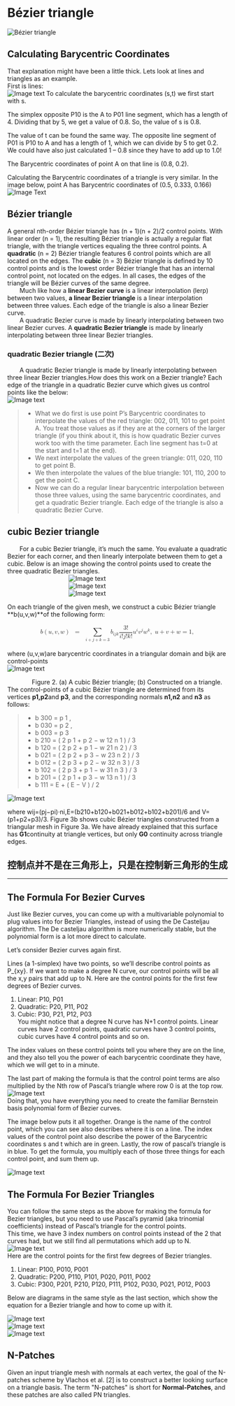 # Bézier triangle

![Bézier triangle](https://blog.demofox.org/2019/12/07/bezier-triangles/)

## Calculating Barycentric Coordinates
That explanation might have been a little thick. Lets look at lines and triangles as an example.<br>
First is lines:<br>
![Image text](https://demofox2.files.wordpress.com/2019/12/barycentriccoordinateslineb.png)
To calculate the barycentric coordinates (s,t) we first start with s.

The simplex opposite P10 is the A to P01 line segment, which has a length of 4. Dividing that by 5, we get a value of 0.8. So, the value of s is 0.8.

The value of t can be found the same way. The opposite line segment of P01 is P10 to A and has a length of 1, which we can divide by 5 to get 0.2. We could have also just calculated 1 – 0.8 since they have to add up to 1.0!

The Barycentric coordinates of point A on that line is (0.8, 0.2).

Calculating the Barycentric coordinates of a triangle is very similar. In the image below, point A has Barycentric coordinates of (0.5, 0.333, 0.166)<br>
![Image Text](https://demofox2.files.wordpress.com/2019/12/barycentriccoordinatestriangleb.png)

## Bézier triangle
A general nth-order Bézier triangle has (n + 1)(n + 2)/2 control points.
With linear order (n = 1), the resulting Bézier triangle is actually a regular flat triangle, with the triangle vertices equaling the three control points. A **quadratic** (n = 2) Bézier triangle features 6 control points which are all located on the edges. The **cubic** (n = 3) Bézier triangle is defined by 10 control points and is the lowest order Bézier triangle that has an internal control point, not located on the edges. In all cases, the edges of the triangle will be Bézier curves of the same degree.  
&emsp;&emsp;Much like how a **linear Bezier curve** is a linear interpolation (lerp) between two values, **a linear Bezier triangle** is a linear interpolation between three values. Each edge of the triangle is also a linear Bezier curve.  
&emsp;&emsp;A quadratic Bezier curve is made by linearly interpolating between two linear Bezier curves. A **quadratic Bezier triangle** is made by linearly interpolating between three linear Bezier triangles.  
### quadratic Bezier triangle  (二次)
&emsp;&emsp;A quadratic Bezier triangle is made by linearly interpolating between three linear Bezier triangles.How does this work on a Bezier triangle? Each edge of the triangle in a quadratic Bezier curve which gives us control points like the below:<br>
![Image text](https://demofox2.files.wordpress.com/2019/12/quadraticbeziertriangle2dc.png)  
> 
> - What we do first is use point P’s Barycentric coordinates to interpolate the values of the red triangle: 002, 011, 101 to get point A. You treat those values as if they are at the corners of the larger triangle (if you think about it, this is how quadratic Bezier curves work too with the time parameter. Each line segment has t=0 at the start and t=1 at the end).  
> - We next interpolate the values of the green triangle: 011, 020, 110 to get point B.  
> - We then interpolate the values of the blue triangle: 101, 110, 200 to get the point C.  
> - Now we can do a regular linear barycentric interpolation between those three values, using the same barycentric coordinates, and get a quadratic Bezier triangle. Each edge of the triangle is also a quadratic Bezier Curve.  
> 

## cubic Bezier triangle

&emsp;&emsp;For a cubic Bezier triangle, it’s much the same. You evaluate a quadratic Bezier for each corner, and then linearly interpolate between them to get a cubic. Below is an image showing the control points used to create the three quadratic Bezier triangles.  
&emsp;&emsp;&emsp;&emsp;&emsp;&emsp;&emsp;&emsp;&emsp;&emsp;![Image text](https://demofox2.files.wordpress.com/2019/12/cubicbeziertriangle2dr.png)<br>
&emsp;&emsp;&emsp;&emsp;&emsp;&emsp;&emsp;&emsp;&emsp;&emsp;![Image text](https://demofox2.files.wordpress.com/2019/12/cubicbeziertriangle2dg.png)<br>
&emsp;&emsp;&emsp;&emsp;&emsp;&emsp;&emsp;&emsp;&emsp;&emsp;![Image text](https://demofox2.files.wordpress.com/2019/12/cubicbeziertriangle2db.png)<br>

On each triangle of the given mesh, we construct a cubic Bézier triangle **b(u,v,w)**of the following form:  

 
<math display="block" xmlns="http://www.w3.org/1998/Math/MathML">
  <mtable displaystyle="true">
    <mtr>
      <mtd columnalign="right">
        <mrow>
          <mspace width="-14.22636pt" />
          <mi mathvariant="bold">b</mi>
          <mo>(</mo>
          <mi>u</mi>
          <mo>,</mo>
          <mi>v</mi>
          <mo>,</mo>
          <mi>w</mi>
          <mo>)</mo>
          <mspace width="-0.166667em" />
          <mspace width="-0.166667em" />
        </mrow>
      </mtd>
      <mtd>
        <mrow>
          <mspace width="-0.166667em" />
          <mspace width="-0.166667em" />
          <mo>=</mo>
          <mspace width="-0.166667em" />
          <mspace width="-0.166667em" />
        </mrow>
      </mtd>
      <mtd columnalign="left">
        <mrow>
          <mspace width="-0.166667em" />
          <mspace width="-0.166667em" />
          <munder>
            <mo>&#x2211;</mo>
            <mrow>
              <mi>i</mi>
              <mo>+</mo>
              <mi>j</mi>
              <mo>+</mo>
              <mi>k</mi>
              <mo>=</mo>
              <mn>3</mn>
            </mrow>
          </munder>
          <mspace width="-0.166667em" />
          <mspace width="-0.166667em" />
          <mspace width="-0.166667em" />
          <msub>
            <mi mathvariant="bold">b</mi>
            <mrow>
              <mi>i</mi>
              <mi>j</mi>
              <mi>k</mi>
            </mrow>
          </msub>
          <mfrac>
            <mrow>
              <mn>3</mn>
              <mo>!</mo>
            </mrow>
            <mrow>
              <mi>i</mi>
              <mo>!</mo>
              <mi>j</mi>
              <mo>!</mo>
              <mi>k</mi>
              <mo>!</mo>
            </mrow>
          </mfrac>
          <msup>
            <mi>u</mi>
            <mi>i</mi>
          </msup>
          <msup>
            <mi>v</mi>
            <mi>j</mi>
          </msup>
          <msup>
            <mi>w</mi>
            <mi>k</mi>
          </msup>
          <mo>,</mo>
          <mspace width="3.33333pt" />
          <mi>u</mi>
          <mo>+</mo>
          <mi>v</mi>
          <mo>+</mo>
          <mi>w</mi>
          <mo>=</mo>
          <mn>1</mn>
          <mo>,</mo>
        </mrow>
      </mtd>
    </mtr>
  </mtable>
</math>  

where (u,v,w)are barycentric coordinates in a triangular domain and bijk are control-points  
![Image text](https://www.mdpi.com/symmetry/symmetry-08-00013/article_deploy/html/images/symmetry-08-00013-g002.png)  

&emsp;&emsp;&emsp;&emsp;Figure 2. (a) A cubic Bézier triangle; (b) Constructed on a triangle. <br>
The control-points of a cubic Bézier triangle are determined from its vertices **p1,p2**and **p3**, and the corresponding normals **n1,n2** and **n3** as follows:  
>>
>- b 300 = p 1 ,
>- b 030 = p 2 ,
>- b 003 = p 3 
>- b 210 = ( 2 p 1 + p 2 − w 12 n 1 ) / 3 
>- b 120 = ( 2 p 2 + p 1 − w 21 n 2 ) / 3 
>- b 021 = ( 2 p 2 + p 3 − w 23 n 2 ) / 3
>- b 012 = ( 2 p 3 + p 2 − w 32 n 3 ) / 3 
>- b 102 = ( 2 p 3 + p 1 − w 31 n 3 ) / 3 
>- b 201 = ( 2 p 1 + p 3 − w 13 n 1 ) / 3 
>- b 111 = E + ( E − V ) / 2 
>>  
![Image text](https://www.mdpi.com/symmetry/symmetry-08-00013/article_deploy/html/images/symmetry-08-00013-g003.png)  

where wij=(pj−pi)·ni,E=(b210+b120+b021+b012+b102+b201)/6 and V=(p1+p2+p3)/3. Figure 3b shows cubic Bézier triangles constructed from a triangular mesh in Figure 3a. We have already explained that this surface has **G1**continuity at triangle vertices, but only **G0** continuity across triangle edges.  

控制点并不是在三角形上，只是在控制新三角形的生成
-------------------------------------------
-------------------------------------------
## The Formula For Bezier Curves
Just like Bezier curves, you can come up with a multivariable polynomial to plug values into for Bezier Triangles, instead of using the De Casteljau algorithm. The De casteljau algorithm is more numerically stable, but the polynomial form is a lot more direct to calculate.

Let’s consider Bezier curves again first.

Lines (a 1-simplex) have two points, so we’ll describe control points as P_{xy}. If we want to make a degree N curve, our control points will be all the x,y pairs that add up to N. Here are the control points for the first few degrees of Bezier curves.  
1. Linear: P10, P01
2. Quadratic: P20, P11, P02
3. Cubic: P30, P21, P12, P03  
You might notice that a degree N curve has N+1 control points. Linear curves have 2 control points, quadratic curves have 3 control points, cubic curves have 4 control points and so on.

The index values on these control points tell you where they are on the line, and they also tell you the power of each barycentric coordinate they have, which we will get to in a minute.

The last part of making the formula is that the control point terms are also multiplied by the Nth row of Pascal’s triangle where row 0 is at the top row. 
![Image text](https://demofox2.files.wordpress.com/2019/12/pascalstriangle.png)<br>
Doing that, you have everything you need to create the familiar Bernstein basis polynomial form of Bezier curves.

The image below puts it all together. Orange is the name of the control point, which you can see also describes where it is on a line. The index values of the control point also describe the power of the Barycentric coordinates s and t which are in green. Lastly, the row of pascal’s triangle is in blue. To get the formula, you multiply each of those three things for each control point, and sum them up.

![Image text](https://demofox2.files.wordpress.com/2019/12/curvecontrolpoints.png)  

## The Formula For Bezier Triangles<br>
You can follow the same steps as the above for making the formula for Bezier triangles, but you need to use Pascal’s pyramid (aka trinomial coefficients) instead of Pascal’s triangle for the control points.<br>
This time, we have 3 index numbers on control points instead of the 2 that curves had, but we still find all permutations which add up to N.
![Image text](https://demofox2.files.wordpress.com/2019/12/pascalspyramid.png)<br>
Here are the control points for the first few degrees of Bezier triangles.
1. Linear: P100, P010, P001
2. Quadratic: P200, P110, P101, P020, P011, P002
3. Cubic: P300, P201, P210, P120, P111, P102, P030, P021, P012, P003 

Below are diagrams in the same style as the last section, which show the equation for a Bezier triangle and how to come up with it.

![Image text](https://demofox2.files.wordpress.com/2019/12/trianglecontrolpointslinear.png)  
![Image text](https://demofox2.files.wordpress.com/2019/12/trianglecontrolpointsquadratic.png)  
![Image text](https://demofox2.files.wordpress.com/2019/12/trianglecontrolpointscubic.png)  

 ## N-Patches
Given an input triangle mesh with normals at each vertex, the goal of the N-patches scheme by Vlachos et al. [2] is to construct a better looking surface on a triangle basis. The term "N-patches" is short for **Normal-Patches**, and these patches are also called PN triangles.

